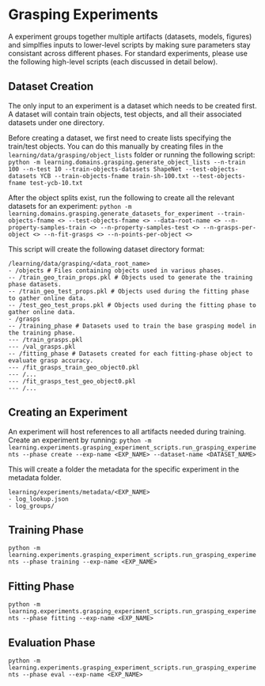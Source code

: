 # Grasping Experiments

A experiment groups together multiple artifacts (datasets, models, figures) and simplfies inputs to lower-level scripts by making sure parameters stay consistant across different phases. For standard experiments, please use the following high-level scripts (each discussed in detail below).

## Dataset Creation
The only input to an experiment is a dataset which needs to be created first. A dataset will contain train objects, test objects, and all their associated datasets under one directory. 

Before creating a dataset, we first need to create lists specifying the train/test objects. You can do this manually by creating files in the `learning/data/grasping/object_lists` folder or running the following script:
`python -m learning.domains.grasping.generate_object_lists --n-train 100 --n-test 10 --train-objects-datasets ShapeNet --test-objects-datasets YCB --train-objects-fname train-sh-100.txt --test-objects-fname test-ycb-10.txt`

After the object splits exist, run the following to create all the relevant datasets for an experiment:
`python -m learning.domains.grasping.generate_datasets_for_experiment --train-objects-fname <> --test-objects-fname <> --data-root-name <> --n-property-samples-train <> --n-property-samples-test <> --n-grasps-per-object <> --n-fit-grasps <> --n-points-per-object <>`

This script will create the following dataset directory format:
```
/learning/data/grasping/<data_root_name>
- /objects # Files containing objects used in various phases.
-- /train_geo_train_props.pkl # Objects used to generate the training phase datasets. 
-- /train_geo_test_props.pkl # Objects used during the fitting phase to gather online data.
-- /test_geo_test_props.pkl # Objects used during the fitting phase to gather online data.
- /grasps
-- /training_phase # Datasets used to train the base grasping model in the training phase.
--- /train_grasps.pkl
--- /val_grasps.pkl
-- /fitting_phase # Datasets created for each fitting-phase object to evaluate grasp accuracy.
--- /fit_grasps_train_geo_object0.pkl
--- /...
--- /fit_grasps_test_geo_object0.pkl
--- /...
```

## Creating an Experiment

An experiment will host references to all artifacts needed during training. Create an experiment by running:
`python -m learning.experiments.grasping_experiment_scripts.run_grasping_experiments --phase create --exp-name <EXP_NAME> --dataset-name <DATASET_NAME>`

This will create a folder the metadata for the specific experiment in the metadata folder.
```
learning/experiments/metadata/<EXP_NAME>
- log_lookup.json
- log_groups/
```

## Training Phase

`python -m learning.experiments.grasping_experiment_scripts.run_grasping_experiments --phase training --exp-name <EXP_NAME>`

## Fitting Phase

`python -m learning.experiments.grasping_experiment_scripts.run_grasping_experiments --phase fitting --exp-name <EXP_NAME>`

## Evaluation Phase

`python -m learning.experiments.grasping_experiment_scripts.run_grasping_experiments --phase eval --exp-name <EXP_NAME>`